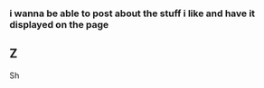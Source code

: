  ###   i wanna be able to post about the stuff i like and have it displayed on the page
  ## Z
  Sh

  
